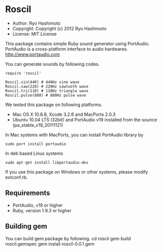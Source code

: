 # Roscil

* Author: Ryo Hashimoto
* Copyright: Copyright (c) 2012 Ryo Hashimoto
* License: MIT License

This package contains simple Ruby sound generator using PortAudio.
PortAudio is a cross-platform interface to audio hardwares.
http://www.portaudio.com

You can generate sounds by following codes.

    require 'roscil'
    
    Roscil.sin(440) # 440Hz sine wave
    Roscil.saw(220) # 220Hz sawtooth wave
    Roscil.tri(110) # 110Hz triangle wave
    Roscil.pulse(880) # 880Hz pulse wave

We tested this package on following platforms.

* Mac OS X 10.6.8, Xcode 3.2.6 and MacPorts 2.0.3
* Ubuntu 10.04 LTS (32bit) and PortAudio v19 installed from the sounce (pa_stable_v19_20111121)

In Mac systems with MacPorts, you can install PortAudio library by

    sudo port install portaudio

In deb based Linux systems

    sudo apt-get install libportaudio-dev

If you use this package on Windows or other systems, please modify extconf.rb.

## Requirements

* PortAudio, v19 or higher
* Ruby, version 1.9.3 or higher

## Building gem

You can build gem package by following.
    cd roscil
    gem build roscil.gemspec
    gem install roscil-0.0.1.gem

